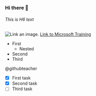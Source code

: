 ### Hi there 👋

<!--
**paololache/paololache** is a ✨ _special_ ✨ repository because its `README.md` (this file) appears on your GitHub profile.

Here are some ideas to get you started:

- 🔭 I’m currently working on ...
- 🌱 I’m currently learning ...
- 👯 I’m looking to collaborate on ...
- 🤔 I’m looking for help with ...
- 💬 Ask me about ...
- 📫 How to reach me: ...
- 😄 Pronouns: ...
- ⚡ Fun fact: ...
-->
###### This is H6 text
![Link an image.](/learn/azure-devops/shared/media/mara.png)
[Link to Microsoft Training](/training)

- First
  - Nested
- Second
- Third

@githubteacher


- [x] First task
- [x] Second task
- [ ] Third task
